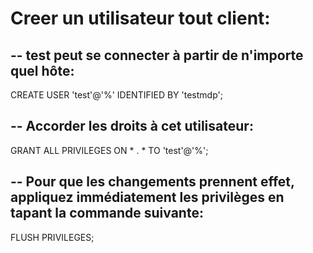 # Creer un utilisateur tout client:

## -- test peut se connecter à partir de n'importe quel hôte:
 CREATE USER 'test'@'%' IDENTIFIED BY 'testmdp';

## -- Accorder les droits à cet utilisateur:
 GRANT ALL PRIVILEGES ON * . * TO 'test'@'%';

## -- Pour que les changements prennent effet, appliquez immédiatement les privilèges en tapant la commande suivante:
 FLUSH PRIVILEGES;